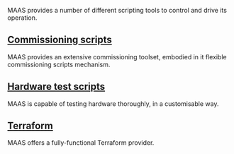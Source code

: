 <!-- "MAAS scripts reference" -->
MAAS provides a number of different scripting tools to control and drive its operation.

## [Commissioning scripts](/t/-/6605)

MAAS provides an extensive commissioning toolset, embodied in it flexible commissioning scripts mechanism.

## [Hardware test scripts](/t/-/5932)

MAAS is capable of testing hardware thoroughly, in a customisable way.

## [Terraform](/t/-/6327)

MAAS offers a fully-functional Terraform provider.